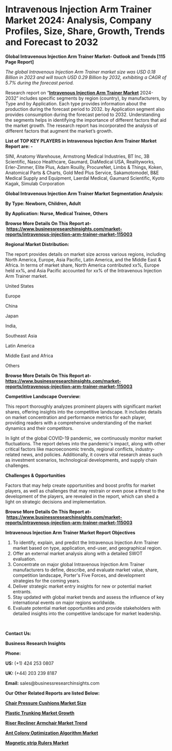<h1>Intravenous Injection Arm Trainer Market 2024: Analysis, Company Profiles, Size, Share, Growth, Trends and Forecast to 2032</h1>

<p><strong>Global Intravenous Injection Arm Trainer Market- Outlook and Trends [115 Page Report]</strong></p><p><em>The global Intravenous Injection Arm Trainer market size was USD 0.18 Billion in 2023 and will touch USD 0.29 Billion by 2032, exhibiting a CAGR of 5.7% during the forecast period.</em></p><p>Research report on &ldquo;<strong><a href="https://www.businessresearchinsights.com/market-reports/intravenous-injection-arm-trainer-market-115003">Intravenous Injection Arm Trainer Market</a></strong> 2024- 2032&rdquo; includes specific segments by region (country), by manufacturers, by Type and by Application. Each type provides information about the production during the forecast period to 2032. by Application segment also provides consumption during the forecast period to 2032. Understanding the segments helps in identifying the importance of different factors that aid the market growth. The research report has incorporated the analysis of different factors that augment the market&rsquo;s growth.</p><p><strong>List of TOP KEY PLAYERS in Intravenous Injection Arm Trainer Market Report are: -</strong></p><p>SINI, Anatomy Warehouse, Armstrong Medical Industries, BT Inc, 3B Scientific, Nasco Healthcare, Gaumard, DiaMedical USA, Realityworks, Erler-Zimmer, Elite Plus, Adam Rouilly, ProcureNet, Limbs & Things, Koken, Anatomical Parts & Charts, Gold Med Plus Service, Sakamotomodel, B&E Medical Supply and Equipment, Laerdal Medical, Gaumard Scientific, Kyoto Kagak, Simulab Corporation</p><p><strong>Global Intravenous Injection Arm Trainer Market Segmentation Analysis:</strong></p><p><strong>By Type: Newborn, Children, Adult</strong></p><p><strong>By Application:</strong> <strong>Nurse, Medical Trainee, Others</strong></p><p><strong>Browse More Details On This Report at-&nbsp;<a href="https://www.businessresearchinsights.com/market-reports/intravenous-injection-arm-trainer-market-115003">https://www.businessresearchinsights.com/market-reports/intravenous-injection-arm-trainer-market-115003</a></strong></p><p><strong>Regional Market Distribution:</strong></p><p>The report provides details on market size across various regions, including North America, Europe, Asia Pacific, Latin America, and the Middle East &amp; Africa. In terms of market share, North America contributed xx%, Europe held xx%, and Asia Pacific accounted for xx% of the Intravenous Injection Arm Trainer market.</p><p>United States</p><p>Europe</p><p>China</p><p>Japan</p><p>India,</p><p>Southeast Asia</p><p>Latin America</p><p>Middle East and Africa</p><p>Others</p><p><strong>Browse More Details On This Report at- <a href="https://www.businessresearchinsights.com/market-reports/intravenous-injection-arm-trainer-market-115003">https://www.businessresearchinsights.com/market-reports/intravenous-injection-arm-trainer-market-115003</a></strong></p><p><strong>Competitive Landscape Overview:</strong></p><p>This report thoroughly analyzes prominent players with significant market shares, offering insights into the competitive landscape. It includes details on market concentration and performance metrics for each player, providing readers with a comprehensive understanding of the market dynamics and their competitors.</p><p>In light of the global COVID-19 pandemic, we continuously monitor market fluctuations. The report delves into the pandemic's impact, along with other critical factors like macroeconomic trends, regional conflicts, industry-related news, and policies. Additionally, it covers vital research areas such as investment scenarios, technological developments, and supply chain challenges.</p><p><strong>Challenges &amp; Opportunities</strong></p><p>Factors that may help create opportunities and boost profits for market players, as well as challenges that may restrain or even pose a threat to the development of the players, are revealed in the report, which can shed a light on strategic decisions and implementation.</p><p><strong>Browse More Details On This Report at-&nbsp;<a href="https://www.businessresearchinsights.com/market-reports/intravenous-injection-arm-trainer-market-115003">https://www.businessresearchinsights.com/market-reports/intravenous-injection-arm-trainer-market-115003</a></strong></p><p><strong>Intravenous Injection Arm Trainer Market Report Objectives</strong></p><ol><li>To identify, explain, and predict the Intravenous Injection Arm Trainer market based on type, application, end-user, and geographical region.</li><li>Offer an external market analysis along with a detailed SWOT evaluation.</li><li>Concentrate on major global Intravenous Injection Arm Trainer manufacturers to define, describe, and evaluate market value, share, competition landscape, Porter's Five Forces, and development strategies for the coming years.</li><li>Deliver strategic market entry insights for new or potential market entrants.</li><li>Stay updated with global market trends and assess the influence of key international events on major regions worldwide.</li><li>Evaluate potential market opportunities and provide stakeholders with detailed insights into the competitive landscape for market leadership.</li></ol><p>&nbsp;</p><p><strong>Contact Us:&nbsp;</strong></p><p><strong>Business Research Insights</strong></p><p><strong>Phone:</strong></p><p><strong>US:</strong>&nbsp;(+1) 424 253 0807</p><p><strong>UK:</strong>&nbsp;(+44) 203 239 8187</p><p><strong>Email:</strong>&nbsp;sales@businessresearchinsights.com</p><p><strong>Our Other Related Reports are listed Below: </strong></p><p><strong><a href="https://www.businessresearchinsights.com/market-reports/chair-pressure-cushions-market-114883">Chair Pressure Cushions Market Size</a></strong></p><p><strong><a href="https://www.businessresearchinsights.com/market-reports/plastic-trunking-market-115444">Plastic Trunking Market Growth</a></strong></p><p><strong><a href="https://www.businessresearchinsights.com/market-reports/riser-recliner-armchair-market-115276">Riser Recliner Armchair Market Trend</a></strong></p><p><strong><a href="https://www.businessresearchinsights.com/market-reports/ant-colony-optimization-algorithm-market-115737">Ant Colony Optimization Algorithm Market</a></strong></p><p><strong><a href="https://www.businessresearchinsights.com/market-reports/magnetic-strip-rulers-market-114890">Magnetic strip Rulers Market</a></strong></p>


